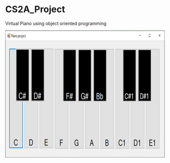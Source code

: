 # CS2A_Project
Virtual Piano using object oriented programming

<img src="https://github.com/jpolitron/CS2A_Project/blob/master/Piano%20project/Piano%20project.JPG" width="800" height="400" >
